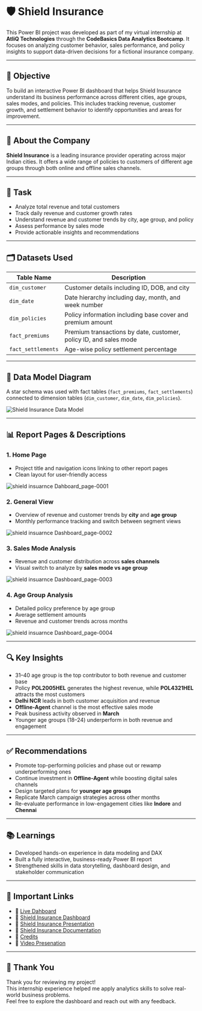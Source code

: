 # 🛡️ Shield Insurance

This Power BI project was developed as part of my virtual internship at **AtliQ Technologies** through the **CodeBasics Data Analytics Bootcamp**. It focuses on analyzing customer behavior, sales performance, and policy insights to support data-driven decisions for a fictional insurance company.

---

## 🎯 Objective

To build an interactive Power BI dashboard that helps Shield Insurance understand its business performance across different cities, age groups, sales modes, and policies. This includes tracking revenue, customer growth, and settlement behavior to identify opportunities and areas for improvement.

---

## 🏢 About the Company

**Shield Insurance** is a leading 
insurance provider operating across major Indian cities. It offers a wide range of policies to customers of different age groups through both online and offline sales channels.

---

## 🧩 Task

- Analyze total revenue and total customers
- Track daily revenue and customer growth rates
- Understand revenue and customer trends by city, age group, and policy
- Assess performance by sales mode
- Provide actionable insights and recommendations

---

## 🗂️ Datasets Used

| **Table Name**       | **Description**                                                              |
|----------------------|------------------------------------------------------------------------------|
| `dim_customer`       | Customer details including ID, DOB, and city                                 |
| `dim_date`           | Date hierarchy including day, month, and week number                         |
| `dim_policies`       | Policy information including base cover and premium amount                   |
| `fact_premiums`      | Premium transactions by date, customer, policy ID, and sales mode            |
| `fact_settlements`   | Age-wise policy settlement percentage                                        |

---

## 🔗 Data Model Diagram

A star schema was used with fact tables (`fact_premiums`, `fact_settlements`) connected to dimension tables (`dim_customer`, `dim_date`, `dim_policies`).

![Shield Insurance Data Model](https://github.com/user-attachments/assets/9df5c614-0a3b-4223-8620-36401cfad5ba)

---

## 📊 Report Pages & Descriptions

### 1. Home Page  
- Project title and navigation icons linking to other report pages  
- Clean layout for user-friendly access
  
![shield insuarnce Dahboard_page-0001](https://github.com/user-attachments/assets/ce52b32d-743d-449f-8791-52dc6d91a0ee)

### 2. General View  
- Overview of revenue and customer trends by **city** and **age group**  
- Monthly performance tracking and switch between segment views
  
![shield insuarnce Dashboard_page-0002](https://github.com/user-attachments/assets/09212760-88b5-442a-a841-28773d6fbb35)

### 3. Sales Mode Analysis  
- Revenue and customer distribution across **sales channels**  
- Visual switch to analyze by **sales mode vs age group**
  
![shield insuarnce Dashboard_page-0003](https://github.com/user-attachments/assets/bd0c8c27-558c-4d40-ac3e-928629aa835f)

### 4. Age Group Analysis  
- Detailed policy preference by age group  
- Average settlement amounts  
- Revenue and customer trends across months
  
![shield insuarnce Dashboard_page-0004](https://github.com/user-attachments/assets/2fa5e4b2-3bbd-44f3-8d50-4a1a7f6c1757)

---

## 🔍 Key Insights

- 31–40 age group is the top contributor to both revenue and customer base
- Policy **POL2005HEL** generates the highest revenue, while **POL4321HEL** attracts the most customers
- **Delhi NCR** leads in both customer acquisition and revenue
- **Offline-Agent** channel is the most effective sales mode
- Peak business activity observed in **March**
- Younger age groups (18–24) underperform in both revenue and engagement

---

## ✅ Recommendations

- Promote top-performing policies and phase out or rewamp underperforming ones
- Continue investment in **Offline-Agent** while boosting digital sales channels
- Design targeted plans for **younger age groups**
- Replicate March campaign strategies across other months
- Re-evaluate performance in low-engagement cities like **Indore** and **Chennai**

---

## 📚 Learnings

- Developed hands-on experience in data modeling and DAX  
- Built a fully interactive, business-ready Power BI report  
- Strengthened skills in data storytelling, dashboard design, and stakeholder communication

---

## 🔗 Important Links

- 🔗 [Live Dahboard](https://app.powerbi.com/view?r=eyJrIjoiYzVlNTQ4YTUtOWY1Yy00Y2FkLWIzM2ItY2YwY2M0MGQzYTM5IiwidCI6ImM2ZTU0OWIzLTVmNDUtNDAzMi1hYWU5LWQ0MjQ0ZGM1YjJjNCJ9&pageName=4b16207fa71d7bf9a39f)  
- 🔗 [Shield Insurance Dashboard](https://github.com/ashvini7823/Shield-Insurance/blob/d5170e26d02820cbc36cae5422ac165ddc3620e6/shield%20insuarnce%20Dashboard.pdf)
- 🔗 [Shield Insurance Presentation](https://github.com/ashvini7823/Shield-Insurance/blob/d5170e26d02820cbc36cae5422ac165ddc3620e6/Shield%20Insurance%20Presentation.pdf)
- 🔗 [Shield Insurance Documentation](https://github.com/ashvini7823/Shield-Insurance/blob/d5170e26d02820cbc36cae5422ac165ddc3620e6/Shield%20Insurance%20Documentation.pptx)
- 🔗 [Credits](https://github.com/ashvini7823/Shield-Insurance/blob/d5170e26d02820cbc36cae5422ac165ddc3620e6/CREDITS.md)
- 🔗 [Video Presenation](https://youtu.be/xYMLDGOVAss)

---

## 🙏 Thank You

Thank you for reviewing my project!  
This internship experience helped me apply analytics skills to solve real-world business problems.  
Feel free to explore the dashboard and reach out with any feedback.

